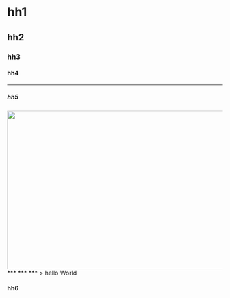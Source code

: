 # hh1
## hh2
### hh3
#### hh4
---
##### hh5
<img src="https://images.unsplash.com/photo-1688934728322-597cbe61ef57?ixlib=rb-4.0.3&ixid=M3wxMjA3fDB8MHxwaG90by1wYWdlfHx8fGVufDB8fHx8fA%3D%3D&auto=format&fit=crop&w=1470&q=80" width="700" height="370">
***
***
***
> hello World

#### hh6
